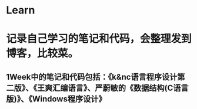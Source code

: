# Learn
# 记录自己学习的笔记和代码，会整理发到博客，比较菜。
## 1Week中的笔记和代码包括：《k&nc语言程序设计第二版》、《王爽汇编语言》、严蔚敏的《数据结构(C语言版)》、《Windows程序设计》
